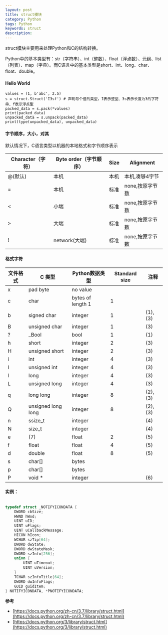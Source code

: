 ```yaml
---
layout: post
title: struct模块
category: Python
tags: Python
keywords: struct
description: 
---
```


struct模块主要用来处理Python和C的结构转换。


Python中的基本类型有：str（字符串）、int（整数）、float（浮点数）、元组、list（列表）、map（字典）。而C语言中的基本类型是short、int、long、char、float、double。

#### Hello World

    values = (1, b'abc', 2.5)
    s = struct.Struct('I3sf') # 声明每个值的类型，I表示整型、3s表示长度为3的字符串、f表示浮点型
    packed_data = s.pack(*values)  
    print(packed_data)
    unpacked_data = s.unpack(packed_data)
    print(type(unpacked_data), unpacked_data)


#### 字节顺序，大小，对其

默认情况下，C语言类型以机器的本地格式和字节顺序表示

| Character（字符） | Byte order（字节顺序） | Size | Alignment       |
| ----------------- | ---------------------- | ---- | --------------- |
| @(默认)           | 本机                   | 本机 | 本机,凑够4字节  |
| =                 | 本机                   | 标准 | none,按原字节数 |
| <                 | 小端                   | 标准 | none,按原字节数 |
| >                 | 大端                   | 标准 | none,按原字节数 |
| !                 | network(大端)          | 标准 | none,按原字节数 |

#### 格式字符


| 文件格式 | C 类型             | Python数据类型    | Standard size | 注释     |
| -------- | ------------------ | ----------------- | ------------- | -------- |
| x        | pad byte           | no value          |
| c        | char               | bytes of length 1 | 1             |
| b        | signed char        | integer           | 1             | (1),(3)  |
| B        | unsigned char      | integer           | 1             | (3)      |
| ?        | _Bool              | bool              | 1             | (1)      |
| h        | short              | integer           | 2             | (3)      |
| H        | unsigned short     | integer           | 2             | (3)      |
| i        | int                | integer           | 4             | (3)      |
| I        | unsigned int       | integer           | 4             | (3)      |
| l        | long               | integer           | 4             | (3)      |
| L        | unsigned long      | integer           | 4             | (3)      |
| q        | long long          | integer           | 8             | (2), (3) |
| Q        | unsigned long long | integer           | 8             | (2), (3) |
| n        | ssize_t            | integer           |               | (4)      |
| N        | size_t             | integer           |               | (4)      |
| e        | (7)                | float             | 2             | (5)      |
| f        | float              | float             | 4             | (5)      |
| d        | double             | float             | 8             | (5)      |
| s        | char[]             | bytes             |               |
| p        | char[]             | bytes             |               |
| P        | void *             | integer           |               | (6)      |



#### 实例：


```Python


```

```C
typedef struct _NOTIFYICONDATA { 
    DWORD cbSize;
    HWND hWnd; 
    UINT uID; 
    UINT uFlags; 
    UINT uCallbackMessage; 
    HICON hIcon; 
    WCHAR szTip[64]; 
    DWORD dwState;
    DWORD dwStateMask;
    DWORD szInfo[256];
    union {
        UINT uTimeout;
        UINT uVersion;
    }
    TCHAR szInfoTitle[64];
    DWORD dwInfoFlags;
    GUID guidItem;
} NOTIFYICONDATA, *PNOTIFYICONDATA;
```

**参考**
- [https://docs.python.org/zh-cn/3.7/library/struct.html](https://docs.python.org/zh-cn/3.7/library/struct.html)
- [https://docs.python.org/3/library/struct.html](https://docs.python.org/3/library/struct.html)